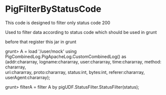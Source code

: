 # PigFilterByStatusCode

This code is designed to filter only status code 200

Used to filter data according to status code which should be used in grunt

before that register this jar in grunt 

grunt> A = load '/user/mock' using PigCombinedLog.PigApacheLog.CustomCombinedLog() as \
(addr:chararray, logname:chararray, user:chararray, time:chararray, method: chararray, \
uri:chararray, proto:chararray, status:int, bytes:int, referer:chararray, userAgent:chararray);

grunt> filterA = filter A by pigUDF.StatusFilter.StatusFilter(status); 

